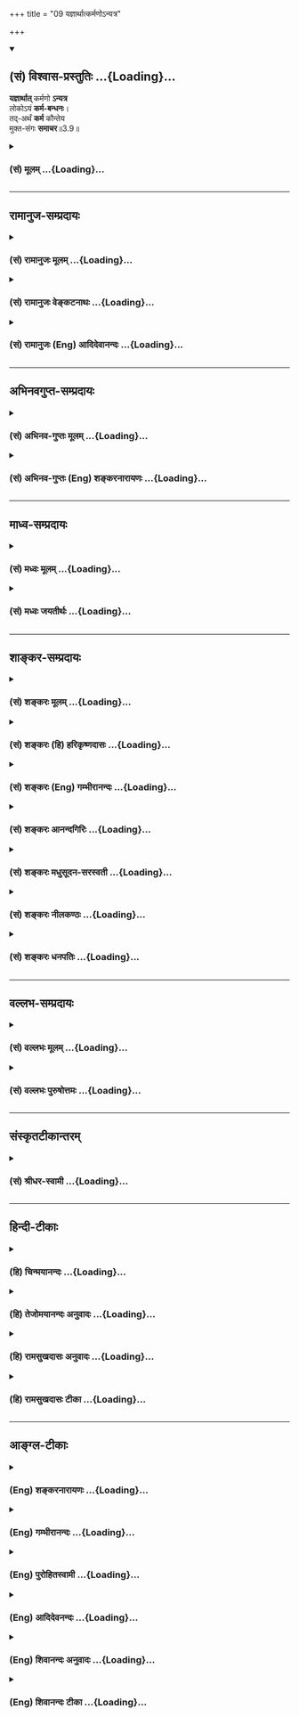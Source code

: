 +++
title = "09 यज्ञार्थात्कर्मणोऽन्यत्र"

+++
<div class="js_include" newlevelforh1="2" title="(सं) विश्वास-प्रस्तुतिः" unfilled url="/purANam_vaiShNavam/mahAbhAratam/06-bhIShma-parva/03-bhagavad-gItA-parva/saMskRtam/vishvAsa-prastutiH/03_karma-yogaH/09_yajnArthAtkarmaNo.md">
<details open><summary><h2>(सं) विश्वास-प्रस्तुतिः ...{Loading}...</h2></summary>

**यज्ञार्थात्** कर्मणो **ऽन्यत्र**  
लोकोऽयं **कर्म-बन्धनः**।  
तद्-अर्थं **कर्म** कौन्तेय  
मुक्त-संगः **समाचर**॥3.9॥
</details>
</div>
<div class="js_include collapsed" newlevelforh1="3" title="(सं) मूलम्" unfilled url="/purANam_vaiShNavam/mahAbhAratam/06-bhIShma-parva/03-bhagavad-gItA-parva/saMskRtam/mUlam/03_karma-yogaH/09_yajnArthAtkarmaNo.md">
<details><summary><h3>(सं) मूलम् ...{Loading}...</h3></summary>

यज्ञार्थात्कर्मणोऽन्यत्र लोकोऽयं कर्मबन्धनः।  
तदर्थं कर्म कौन्तेय मुक्तसंगः समाचर।।3.9।।
</details>
</div>


_________________
## रामानुज-सम्प्रदायः
<div class="js_include collapsed" newlevelforh1="3" title="(सं) रामानुजः मूलम्" unfilled url="/purANam_vaiShNavam/mahAbhAratam/06-bhIShma-parva/03-bhagavad-gItA-parva/saMskRtam/rAmAnujaH/mUlam/03_karma-yogaH/09_yajnArthAtkarmaNo.md">
<details><summary><h3>(सं) रामानुजः मूलम् ...{Loading}...</h3></summary>

।।3.9।। यज्ञादिशास्त्रीयकर्मशेषभूताद् द्रव्यार्जनादेः **कर्मणः अन्यत्र**
आत्मीयप्रयोजनशेषभूते कर्मणि क्रियमाणे **अयं लोकः कर्मबन्धनो** भवति। अतः
त्वं यज्ञाद्यर्थं द्रव्यार्जनादिकं **कर्म समाचर** तत्र
आत्मप्रयोजनसाधनतया यः सङ्गः तस्मात् सङ्गात् मुक्तः सन् समाचर। एवं
मुक्तसङ्गेन यज्ञाद्यर्थतया कर्मणि क्रियमाणे यज्ञादिभिः कर्मभिः आराधितः
परमपुरुषः अस्य अनादिकालप्रवृत्तकर्मवासनां समुच्छिद्य अव्याकुलात्मावलोकनं
ददाति इत्यर्थः। यज्ञशिष्टेन एव सर्वपुरुषार्थसाधननिष्ठानां
शरीरधारणकर्तव्यताम् अयज्ञशिष्टेन शरीरधारणं कुर्वतां दोषं च आह

</details>
</div>
<div class="js_include collapsed" newlevelforh1="3" title="(सं) रामानुजः वेङ्कटनाथः" unfilled url="/purANam_vaiShNavam/mahAbhAratam/06-bhIShma-parva/03-bhagavad-gItA-parva/saMskRtam/rAmAnujaH/venkaTanAthaH/03_karma-yogaH/09_yajnArthAtkarmaNo.md">
<details><summary><h3>(सं) रामानुजः वेङ्कटनाथः ...{Loading}...</h3></summary>

  
  
।।3.9।। यज्ञार्थात् इति श्लोकः कर्मविधिनिषेधयोर्विषयव्यवस्थापक इति
ज्ञापयितुं शङ्कते एवं तर्हीति। द्रव्यार्जनादेरित्यत्रादिशब्देन
महायज्ञादिग्रहणम्। ममकारादीत्यत्र तु
रागद्वेषाभिनिवेशवचनादानविहरणादिग्रहः।
अहङ्कारममकारादेर्मनोवृत्तिविशेषत्वादिन्द्रियव्याकुलतारूपत्वोक्तिः। अस्य
पुरुषस्येति मुमुक्षोरपीति भावः। कर्मवासनयेति
प्राचीनयाऽनुपरतयाऽद्यतनव्यापाराभ्यासोपबृंहितया चेति भावः। बन्धनं
भविष्यतीति उत्तरोत्तरशरीरबन्धादिना संसारानुवृत्तिप्रसङ्ग इत्यर्थः।
अत्रयज्ञो वै विष्णुः तै.सं.1।7।4 इति श्रुतेःयज्ञ ईश्वरः इति
परैर्व्याख्यातम् तच्चाविरुद्धमस्माकम् तथापि
समनन्तरश्लोकपठितयज्ञशब्दैकार्थ्यमुचितमित्यभिप्रायेणाह
यज्ञादिशास्त्रीयकर्मेति। यज्ञादीत्यादिशब्देन यज्ञशब्दस्योपलक्ष्यपरत्वं
ज्ञाप्यते। शास्त्रीयकर्मशब्देनोपलक्षणोपलक्ष्याणां सामान्यतः
सङ्ग्राहकाकारं तदर्थकर्मणो निर्दोषत्वहेतुं च दर्शयति। यज्ञार्थात्
यज्ञप्रयोजनात्। तदिदं दर्शितंशेषभूतादिति। कर्मैव बन्धनं कर्मणा वा बन्धनं
यस्य स कर्मबन्धनः तस्य च बन्धकत्वं स्ववासनाद्वारा न पुनः पापतया
अविहितप्रतिषिद्धविषयत्वादत्र कर्मबन्धनशब्दस्य। अस्य पुरुषस्य कर्मवासनया
बन्धनं भविष्यति इति शङ्काग्रन्थेनायमर्थो दर्शितः। लोकोऽत्र
संसारिचेतनवर्गः। अत इति। यज्ञार्थस्य कर्मणो बन्धहेतुत्वभावादित्यर्थः।
द्रव्यादिलाभहेतुभूतयुद्धप्रोत्साहनव्यक्त्यर्थंद्रव्यार्जनादिकमित्युक्तम्।
तादर्थ्यं सङ्गत्यागश्चेत्युभयमपि विधेयमिति ज्ञापनाय
पृथग्वाक्यकरणम्। कर्तृत्वफलत्यागयोर्विलक्षणं सङ्गत्यागस्य स्वरूपं दर्शयति
तत्रेति। यत्किञ्चित्प्रयोजनमनुद्दिश्य न मन्दोऽपि प्रवर्तते इति चेत्
सत्यं प्रयोजनसाधनत्वबुद्ध्यभावेऽपि सुहृदुपचारवद्भगवत्समाराधनरूपतया
स्वरूपेण प्रयोजनत्वबुद्ध्या प्रवृत्त्युपपत्तिः। मुक्तसङ्गं इत्यत्र
सङ्गस्य बन्धकत्वविवक्षयासङ्गान्मुक्त इत्युक्तम्।
प्रकृतचोद्यस्यादृष्टद्वारा फलप्रदत्वेन परिहारं वदन्नतदर्थस्य
बन्धहेतुत्वोक्त्या फलितं तदर्थस्य मोक्षहेतुत्वप्रकारं दर्शयति एवमिति।
एतेन कर्मणामप्रामाणिकापूर्वद्वारा फलप्रदत्वमिति कुदृष्टिमतं निरस्तम्
आर्थवादिकापेक्षितदेवताप्रीतिद्वारैव फलप्रदत्वोपपत्तौ स एनं प्रीतः
प्रीणाति यजुः5।5।10।48
इत्यादिश्रुतहानाश्रुतकल्पनाद्यनुपपत्तेः। कर्मभिराराधित इत्यनेन
हविर्ग्रहणं प्रीतिश्चाभिप्रेतेपरमपुरुष इति
तदविनाभूतादित्यवर्णादिश्रुतिसिद्धविग्रहविशेषवत्त्वं
सर्वब्रह्माण्डयुगपत्कर्मसन्निधिशक्तिश्चददातीति वरप्रदत्वमिति
विग्रहादिपञ्चकप्रदर्शनम्। कर्मवासनां समुच्छिद्येति विपरीतवास नाचोद्यं
परिहृतम्।  
  

</details>
</div>
<div class="js_include collapsed" newlevelforh1="3" title="(सं) रामानुजः (Eng) आदिदेवानन्दः" unfilled url="/purANam_vaiShNavam/mahAbhAratam/06-bhIShma-parva/03-bhagavad-gItA-parva/saMskRtam/rAmAnujaH/english/AdidevAnandaH/03_karma-yogaH/09_yajnArthAtkarmaNo.md">
<details><summary><h3>(सं) रामानुजः (Eng) आदिदेवानन्दः ...{Loading}...</h3></summary>

3.9 The world is imprisoned by the bond of work only when work is done for personal ends, but not when work is performed or money acired for the purpose of sacrifice etc. prescribed in the scriptures. So, for the purpose of sacrifice, you must perform acts like the acisition of money.
In doing so, overcome attachments generated by the pursuit of personal ambitions, and then do your work in the spirit of Yajna. When a person free from attachment does the work for the sake of sacrifices etc., the Supreme Person, propitiated by sacrifices etc., grants him the calm vision of the self after destroying the subtle impressions of his Karmas, which have continued from time without beginning. Sri Krsna stresses the need for sustenance of the body solely by the remnants of sacrifices in respect of those who are devoted to all ends of human life. He decries the sin of those who nourish the body by things other than the remnants of sacrifices:

</details>
</div>


_________________
## अभिनवगुप्त-सम्प्रदायः
<div class="js_include collapsed" newlevelforh1="3" title="(सं) अभिनव-गुप्तः मूलम्" unfilled url="/purANam_vaiShNavam/mahAbhAratam/06-bhIShma-parva/03-bhagavad-gItA-parva/saMskRtam/abhinava-guptaH/mUlam/03_karma-yogaH/09_yajnArthAtkarmaNo.md">
<details><summary><h3>(सं) अभिनव-गुप्तः मूलम् ...{Loading}...</h3></summary>

।।3.9।। यतः यज्ञार्थात् इति। यज्ञार्थात् अवश्यकरणीयात् अन्यानि कर्माणि
बन्धकानि। अवश्यकर्तव्यं +++(omits अवश्यकर्तव्यम्)+++ मुक्तफलसंगतया क्रियमाणं
न फलदम्।

</details>
</div>
<div class="js_include collapsed" newlevelforh1="3" title="(सं) अभिनव-गुप्तः (Eng) शङ्करनारायणः" unfilled url="/purANam_vaiShNavam/mahAbhAratam/06-bhIShma-parva/03-bhagavad-gItA-parva/saMskRtam/abhinava-guptaH/english/shankaranArAyaNaH/03_karma-yogaH/09_yajnArthAtkarmaNo.md">
<details><summary><h3>(सं) अभिनव-गुप्तः (Eng) शङ्करनारायणः ...{Loading}...</h3></summary>

3.9 Yajnarthat etc. Binding are the actions which are different from the
one that is Yajnartha, i.e., the one that is to be performed
necessarily. The action, that is to be performed necessarily, does not
yield any fruit, if it is performed with no attachment for the fruit.

</details>
</div>


_________________
## माध्व-सम्प्रदायः
<div class="js_include collapsed" newlevelforh1="3" title="(सं) मध्वः मूलम्" unfilled url="/purANam_vaiShNavam/mahAbhAratam/06-bhIShma-parva/03-bhagavad-gItA-parva/saMskRtam/madhvaH/mUlam/03_karma-yogaH/09_yajnArthAtkarmaNo.md">
<details><summary><h3>(सं) मध्वः मूलम् ...{Loading}...</h3></summary>

।।3.9।। कर्मणा बध्यते जन्तुः म.भा.12।241।7 इति कर्म बन्धकं स्मृतमित्यत आह
यज्ञार्थादिति। कर्म बन्धनं यस्य लोकस्य स कर्मबन्धनः। यज्ञो विष्णुः
यज्ञार्थं सङ्गरहितं कर्म न बन्धकमित्यर्थः। मुक्तसङ्ग इति सङ्ग विशेषणात्
कामान्यः कामयते मुं.उ.3।2।2 इति श्रुतेश्चअनिष्टमिष्टं 18।12 इति
वक्ष्यमाणत्वाच्चएतान्यपि तु कर्माणि 18।6 इति च तस्मान्नेष्टियाजुकः
स्यात् बृ.उ.1।5।2 इति च विशेषवचनत्वे समेऽपि विशेषणं परिशिष्यते।

</details>
</div>
<div class="js_include collapsed" newlevelforh1="3" title="(सं) मध्वः जयतीर्थः" unfilled url="/purANam_vaiShNavam/mahAbhAratam/06-bhIShma-parva/03-bhagavad-gItA-parva/saMskRtam/madhvaH/jayatIrthaH/03_karma-yogaH/09_yajnArthAtkarmaNo.md">
<details><summary><h3>(सं) मध्वः जयतीर्थः ...{Loading}...</h3></summary>

।।3.9।। इदानीं तृतीयं पक्षमाशङ्क्य तत्परिहाराय श्लोकमवतारयति
**कर्मणे**ति। बन्धकं मोक्षस्य प्रतिबन्धकं अतो न करोमीति शेषः।
तत्पुरुषत्वभ्रान्तिनिरासायाह **कर्मे**ति। तत्पुरुषत्वेऽसङ्गतिः स्यादिति
भावः। यज्ञशब्दस्य यागार्थत्वप्रतीतिमपाकर्तुमाह **यज्ञ** इति।
अवैष्णवयागस्यापि बन्धकत्वादिति भावः।
तदर्थमित्युत्तरवाक्यस्यासङ्गतिपरिहारायार्थात्सिद्धं पूर्ववाक्यार्थमाह
**यज्ञार्थ**मिति। सङ्गरहितमित्यनुक्तं कस्मादुक्तं इत्यत आह **मुक्ते**ति।
इष्टियाजुकः फलेच्छया यष्टा। ननुकर्मणा बध्यते जन्तुः इत्यपि विशेषवचनम्
अविद्यादीनामनेकेषां बन्धकत्वेनाविद्यादिभिरिति सामान्यस्यानुपात्तत्वात्
गीतावाक्यं कर्म न बन्धकमितीदमपि विशेषवचनं तत्कथं तत्परिहारायावतार्यं
व्याख्यातं इत्यत आह **विशेषे**ति। यद्युक्तविधया द्वयोर्विशेषवचनत्वं समं
तथापि गीतावाक्येयज्ञार्थात् इत्यादिविशेषणमुच्यतेऽतस्तदपेक्षया
तत्सामान्यवचनमेव अतो युक्तमेतद्व्याख्यानमिति भावः। अयमत्र
प्रत्युत्तरक्रमःकर्मणा बध्यते इति वाक्यमाश्रित्य न युद्धादिकर्मत्यागः
कार्यः तस्यावैष्णवकाम्यकर्मविषयत्वात्। कुतः सङ्कोचः इति चेत् परेणापि
परिस्पन्दमात्रस्य त्यक्तुमशक्यत्वेनासङ्कुचितार्थतायाः
स्वीकर्तुमशक्यत्वात्। तर्ह्यत एव
बाधकाच्छरीरयात्रार्थकर्मव्यतिरिक्तविषयत्वं कल्प्यत इति चेत् न
वैय्यर्थ्यात्। एवमपि मनोव्यापारस्याल्पकत्वेन प्रतिबन्धकाभावो न सिध्यति।
तस्यैवान्वयव्यतिरेकाभ्यां प्रयोजकत्वावधारणात् बाधकात्सङ्कोचमङ्गीकुर्वतां
चायमपि सङ्कोचोऽङ्गीकार्यः विधानसामर्थ्यात् युद्धादीनामपि
तत्तद्वर्णाश्रमोचितत्वात्। न च विधानस्यामुमुक्षुविषयत्वम् कल्पकाभावात्।
न चेदमेव वाक्यं कल्पकम् तस्यावैष्णवादिकर्मत्यागेन चरितार्थत्वात्
धर्मिपरित्यागाद्धर्ममात्रपरित्यागस्य ज्यायस्त्वात्। अतो न कर्मस्वरूपं
त्याज्यमिति।

</details>
</div>


_________________
## शाङ्कर-सम्प्रदायः
<div class="js_include collapsed" newlevelforh1="3" title="(सं) शङ्करः मूलम्" unfilled url="/purANam_vaiShNavam/mahAbhAratam/06-bhIShma-parva/03-bhagavad-gItA-parva/saMskRtam/shankaraH/mUlam/03_karma-yogaH/09_yajnArthAtkarmaNo.md">
<details><summary><h3>(सं) शङ्करः मूलम् ...{Loading}...</h3></summary>

।।3.9।। यज्ञो वै विष्णुः (तै0 सं0 1.7.4) इति श्रुतेः यज्ञः ईश्वरः तदर्थं
यत् क्रियते तत् यज्ञार्थं कर्म। तस्मात् **कर्मणः अन्यत्र** अन्येन कर्मणा
**लोकः अयम्** अधिकृतः कर्मकृत् **कर्मबन्धनः** कर्म बन्धनं यस्य सोऽयं
कर्मबन्धनः लोकः न तु **यज्ञार्थात्**। अतः **तदर्थं** यज्ञार्थं **कर्म
कौन्तेय मुक्तसङ्गः** कर्मफलसङ्गवर्जितः सन् **समाचर** निर्वर्तय।। इतश्च
अधिकृतेन कर्म कर्तव्यम्

</details>
</div>
<div class="js_include collapsed" newlevelforh1="3" title="(सं) शङ्करः (हि) हरिकृष्णदासः" unfilled url="/purANam_vaiShNavam/mahAbhAratam/06-bhIShma-parva/03-bhagavad-gItA-parva/saMskRtam/shankaraH/hindI/harikRShNadAsaH/03_karma-yogaH/09_yajnArthAtkarmaNo.md">
<details><summary><h3>(सं) शङ्करः (हि) हरिकृष्णदासः ...{Loading}...</h3></summary>

।।3.9।। जो तू ऐसा समझता है कि बन्धनकारक होनेसे कर्म नहीं करना चाहिये तो
यह समझना भी भूल है। कैसे  
  
यज्ञ ही विष्णु है इस श्रुतिप्रमाणसे यज्ञ ईश्वर है और उसके लिये जो कर्म
किया जाय वह यज्ञार्थ कर्म है उस ( ईश्वरार्थ ) कर्मको छोड़कर दूसरे
कर्मोंसे कर्म करनेवाला अधिकारी मनुष्यसमुदाय कर्मबन्धनयुक्त हो जाता है पर
ईश्वरार्थ किये जानेवाले कर्मसे नहीं। इसलिये हे कौन्तेय तू कर्मफल और
आसक्तिसे रहित होकर ईश्वरार्थ कर्मोंका भली प्रकार आचरण कर।

</details>
</div>
<div class="js_include collapsed" newlevelforh1="3" title="(सं) शङ्करः (Eng) गम्भीरानन्दः" unfilled url="/purANam_vaiShNavam/mahAbhAratam/06-bhIShma-parva/03-bhagavad-gItA-parva/saMskRtam/shankaraH/english/gambhIrAnandaH/03_karma-yogaH/09_yajnArthAtkarmaNo.md">
<details><summary><h3>(सं) शङ्करः (Eng) गम्भीरानन्दः ...{Loading}...</h3></summary>

3.9 Ayam, this; lokah, man, the one who is eligible for action;
karma-bandhanah, becomes bound by actions- the person who has karma as
his bondage (bandhana) is karma-bandhanah-; anyatra, other than; that
karmanah, action; yajnarthat, meant for Got not by that meant for God.
According to the Vedic text, 'Sacrifice is verily Visnu' (Tai. Sam.
1.7.4), yajnah means God; whatever is done for Him is yajnartham.
Therefore, mukta-sangah, without being attached, being free from
attachment to the results of actions; O son of Kunti, samacara, you
perform; karma, actions; tadartham, for Him, for God. An eligible person
should engage in work for the following reason also:

</details>
</div>
<div class="js_include collapsed" newlevelforh1="3" title="(सं) शङ्करः आनन्दगिरिः" unfilled url="/purANam_vaiShNavam/mahAbhAratam/06-bhIShma-parva/03-bhagavad-gItA-parva/saMskRtam/shankaraH/AnandagiriH/03_karma-yogaH/09_yajnArthAtkarmaNo.md">
<details><summary><h3>(सं) शङ्करः आनन्दगिरिः ...{Loading}...</h3></summary>

।।3.9।। कर्मणा बध्यते जन्तुः इति स्मृतेर्बन्धार्थं कर्म तन्न
श्रेयोऽर्थिना कर्तव्यमित्याशङ्कामनमूद्य दूषयति **यच्चेत्यादिना।**
कर्माधिकृतस्य तदकरणमयुक्तमिति प्रतिज्ञातं प्रश्नपूर्वकं विवृणोति
**कथमित्यादिना।** फलाभिसन्धिमन्तरेण यज्ञार्थं कर्म कुर्वाणस्य
बन्धाभावात्तादर्थ्येन कर्म कर्तव्यमित्याह **तदर्थमिति।** यज्ञार्थं
कर्मेत्ययुक्तं नहि कर्मार्थमेव कर्मेत्याशङ्क्य व्याचष्टे **यज्ञो वै
विष्णुरिति।** कथं तर्हि कर्मणा बध्यते जन्तुरिति स्मृतिस्तत्राह
**तस्मादिति।** ईश्वरार्पणबुद्ध्या कृतस्य कर्मणो बन्धार्थत्वाभावे फलितमाह
**अत इति।**

</details>
</div>
<div class="js_include collapsed" newlevelforh1="3" title="(सं) शङ्करः मधुसूदन-सरस्वती" unfilled url="/purANam_vaiShNavam/mahAbhAratam/06-bhIShma-parva/03-bhagavad-gItA-parva/saMskRtam/shankaraH/madhusUdana-sarasvatI/03_karma-yogaH/09_yajnArthAtkarmaNo.md">
<details><summary><h3>(सं) शङ्करः मधुसूदन-सरस्वती ...{Loading}...</h3></summary>

।।3.9।। कर्मणा बध्यते जन्तुः इति स्मृतेः सर्वं कर्म
बन्धात्मकत्वान्मुमुक्षुणा न कर्तव्यमिति मत्वा तस्योत्तरमाह यज्ञः
परमेश्वरःयज्ञो वै विष्णुः इति श्रुतेः तदाराधनार्थं यत्कर्म क्रियते
तद्यज्ञार्थं तस्मात्मर्कणोऽन्यत्र कर्मणि प्रवृत्तोऽयं लोकः कर्माधिकारी
कर्मबन्धनः कर्मणा बध्यते नत्वीश्वराराधनार्थेन। अतस्तदर्थं यज्ञार्थं कर्म
हे कौन्तेय त्वं कर्मण्यधिकृतो मुक्तसङ्गः सन्समाचर सम्यक्
श्रद्धादिपुरःसरमाचर।

</details>
</div>
<div class="js_include collapsed" newlevelforh1="3" title="(सं) शङ्करः नीलकण्ठः" unfilled url="/purANam_vaiShNavam/mahAbhAratam/06-bhIShma-parva/03-bhagavad-gItA-parva/saMskRtam/shankaraH/nIlakaNThaH/03_karma-yogaH/09_yajnArthAtkarmaNo.md">
<details><summary><h3>(सं) शङ्करः नीलकण्ठः ...{Loading}...</h3></summary>

।।3.9।। ननुकर्मणा बध्यते जन्तुः इति कर्मणां बन्धकत्वस्मृतेः कथं मुमुक्षुं
मां तत्र नियोजयसीत्याशङ्क्याह **यज्ञार्थादिति।** यज्ञः
परमेश्वराराधनंयज्ञ देवपूजायाम् इति धात्वर्थानुगमात्। तदर्थंयज्ञो वै
विष्णुः इति श्रुतेर्विष्णुर्वा तदाराधनार्थं यत्कर्म ततोऽन्यत्र कर्मणि
स्वर्गाद्यर्थे प्रवृत्तोऽयं लोकः कर्मबन्धनः कर्मणा बध्यते
नत्वीश्वराराधनार्थेन। अतस्तदर्थं ईश्वराराधनार्थं कर्म वर्णाश्रमोचितं हे
कौन्तेय मुक्तसङ्गः फलाभिलाषशून्यः सन् समाचर सम्यक्कुरु।

</details>
</div>
<div class="js_include collapsed" newlevelforh1="3" title="(सं) शङ्करः धनपतिः" unfilled url="/purANam_vaiShNavam/mahAbhAratam/06-bhIShma-parva/03-bhagavad-gItA-parva/saMskRtam/shankaraH/dhanapatiH/03_karma-yogaH/09_yajnArthAtkarmaNo.md">
<details><summary><h3>(सं) शङ्करः धनपतिः ...{Loading}...</h3></summary>

।।3.9।। ननुकर्मणा बध्यते जन्तुर्विद्यया च विमुच्यते इति स्मृत्या यच्च
मन्यसे बन्धार्थत्वात्कर्म न कर्तव्यमिति तदप्यसदित्याह **यज्ञेति।**
यज्ञार्थादीश्वरार्थात्। यज्ञो वै विष्णुः इति श्रुतेः कर्मणोऽन्यत्रान्येन
कर्मणाऽयं लोकः कर्म बन्धनं यस्य सः। ये त्वन्यत्र कर्मणि प्रवृत्तोऽयं
लोकः कर्मणा बध्यत इति भाष्यविरुद्धं वर्णयन्ति तैः प्रवृत्तपदाध्याहारदोषः
कर्मण्यनुशासनाभावाद्बहुलग्रहणस्यागतिकगतित्वात् ल्युडनुपपत्तिदोषो
बहुव्रीह्यभावेन पुंलिङ्गानुपपत्तिदोषश्च परिहरणीयः।
तस्मात्कर्मफलासंगवर्जितःसन् कर्म समाचर। कौन्तेयेति संबोधयन् स्वपक्षग्रहण
उत्साहयति।

</details>
</div>


_________________
## वल्लभ-सम्प्रदायः
<div class="js_include collapsed" newlevelforh1="3" title="(सं) वल्लभः मूलम्" unfilled url="/purANam_vaiShNavam/mahAbhAratam/06-bhIShma-parva/03-bhagavad-gItA-parva/saMskRtam/vallabhaH/mUlam/03_karma-yogaH/09_yajnArthAtkarmaNo.md">
<details><summary><h3>(सं) वल्लभः मूलम् ...{Loading}...</h3></summary>

।।3.9।। साङ्ख्यास्त्वात्मातिरिक्तस्य बन्धकत्वमालोच्य कर्म न कार्यमिति
वदन्ति तत्तदधिकृतविषयमपि न श्रौतमिति निर्णयमाह यज्ञार्थादिति। इज्यतेऽनेन
सावयवो भगवानिति यज्ञस्तदर्थात्। वेदे हि मुख्यः कर्मयज्ञ एव
भगवद्रूपत्वात्। ततोऽन्यत्र काम्ये परधर्मे वा बन्धनम्। यज्ञरूपो हरिः
कर्मोपास्तिकाण्डे परे बृहत्। प्रेमभक्तौ तु स्वयं हीत्यानर्थक्यं न
युज्यते। बुद्ध्वा चेत्कुरुते कर्म ततस्तद्बन्धकं न हि। अन्यथा करणे तस्य
सर्वथाबन्धसम्भवः इत्यर्थो दर्शितः।

</details>
</div>
<div class="js_include collapsed" newlevelforh1="3" title="(सं) वल्लभः पुरुषोत्तमः" unfilled url="/purANam_vaiShNavam/mahAbhAratam/06-bhIShma-parva/03-bhagavad-gItA-parva/saMskRtam/vallabhaH/puruShottamaH/03_karma-yogaH/09_yajnArthAtkarmaNo.md">
<details><summary><h3>(सं) वल्लभः पुरुषोत्तमः ...{Loading}...</h3></summary>

  
  
।।3.9।। नन्वेवं चेत्तदा कर्माकरणं पूर्वं कथ मुक्तं इत्याशङ्क्याह
यज्ञार्थादिति। अन्यत्र मत्सेवातोऽन्यत्र कर्ममार्गे कर्मबन्धनः
कर्मनिबन्धनोऽयं लोकः। कर्मणो यज्ञार्थात् इत्युक्त्वा कर्म
कार्यमित्याहुस्ततस्तत्कर्म न मत्फलकमिति मया बन्धकत्वात्तत्त्याग उक्तः
यतस्तत्कर्म बन्धकमतस्तत्त्यक्त्वा कर्म कुर्वित्याह तदर्थमिति। तदर्थं
यज्ञार्थं मुक्तसङ्गः सन् कर्म मत्सेवारूपं समाचर सम्यक्प्रकारेण कुरु।  
  

</details>
</div>


_________________
## संस्कृतटीकान्तरम्
<div class="js_include collapsed" newlevelforh1="3" title="(सं) श्रीधर-स्वामी" unfilled url="/purANam_vaiShNavam/mahAbhAratam/06-bhIShma-parva/03-bhagavad-gItA-parva/saMskRtam/shrIdhara-svAmI/03_karma-yogaH/09_yajnArthAtkarmaNo.md">
<details><summary><h3>(सं) श्रीधर-स्वामी ...{Loading}...</h3></summary>

।।3.9।। साङ्ख्यास्तु सर्वमपि कर्म बन्धकत्वान्न
कार्यमित्याहुस्तन्निराकुर्वन्नाह **यज्ञार्थादिति।** यज्ञोऽत्र
विष्णुः। यज्ञो वै विष्णुःइति श्रुतेः। तदाराधनार्थात्कर्मणोऽन्यत्र तदेकं
विनाऽयं लोकः कर्मबन्धनः कर्मभिर्बध्यते न त्वीश्वराराधनार्थेन कर्मणा।
अतस्तदर्थ विष्णुप्रीत्यर्थं मुक्तसङ्गो निष्कामः सन्कर्म सम्यगाचर।

</details>
</div>


_________________
## हिन्दी-टीकाः
<div class="js_include collapsed" newlevelforh1="3" title="(हि) चिन्मयानन्दः" unfilled url="/purANam_vaiShNavam/mahAbhAratam/06-bhIShma-parva/03-bhagavad-gItA-parva/hindI/chinmayAnandaH/03_karma-yogaH/09_yajnArthAtkarmaNo.md">
<details><summary><h3>(हि) चिन्मयानन्दः ...{Loading}...</h3></summary>

।।3.9।। प्रत्येक कर्म कर्त्ता के लिये बन्धन उत्पन्न नहीं करता। केवल
अविवेकपूर्वक किये हुये कर्म ही मन में वासनाओं की वृद्धि करके परिच्छिन्न
अहंकार और अपरिच्छिन्न आत्मस्वरूप के मध्य एक अभेद्य दीवार खड़ी कर देते
हैं। वासनाओं से पूर्ण अन्तकरण वाले व्यक्ति में दिव्यत्व का कोई प्रकाश
नहीं दिखाई देता। पारम्परिक अर्थानुसार यज्ञ के अतिरिक्त जो अन्य कर्म हैं
वे वासनाओं को उत्पन्न कर व्यक्ति के विकास में अवरोधक बन जाते हैं। यहां
यज्ञ शब्द का अर्थ है वे सब कर्म जिन्हें मनुष्य निस्वार्थ भाव एवं समर्पण
की भावना से विश्व के कल्याण के लिये करता है। ऐसे कर्म व्यक्ति के पतन में
नहीं वरन् उत्थान में ही सहायक होते हैं। यज्ञ शब्द का उपर्युक्त अर्थ समझ
लेने पर आगे के श्लोक और अधिक स्पष्ट होंगे और उनमें उपदिष्ट ज्ञान
सम्पूर्ण विश्व के उपयुक्त होगा। जब समाज के लोग आगे आकर परस्पर सहयोग एवं
समर्पण की भावना से कर्म करेंगे केवल तभी वह समाज दारिद्रय और दुखों के
बन्धनों से मुक्त हो सकता है यह एक ऐतिहासिक सत्य है। ऐसे कर्मों का
सम्पादन अनासक्ति के होने से ही संभव होगा। अर्जुन में यह दोष आ गया था कि
वह विरुद्ध पक्ष के व्यक्तियों के साथ अत्यन्त आसक्त हो गया और
परिणामस्वरूप परिस्थिति को ठीक समझ नहीं पाया इसलिये समसामयिक कर्तव्य का
त्याग कर कर्मक्षेत्र से पलायन करने की उसकी प्रवृत्ति हो गयी।  
  
कर्ममार्ग के अधिकारी व्यक्ति को निम्नलिखित कारणों से भी कर्म करना चाहिये

</details>
</div>
<div class="js_include collapsed" newlevelforh1="3" title="(हि) तेजोमयानन्दः अनुवादः" unfilled url="/purANam_vaiShNavam/mahAbhAratam/06-bhIShma-parva/03-bhagavad-gItA-parva/hindI/tejomayAnandaH/anuvAdaH/03_karma-yogaH/09_yajnArthAtkarmaNo.md">
<details><summary><h3>(हि) तेजोमयानन्दः अनुवादः ...{Loading}...</h3></summary>

।।3.9।। यज्ञ के लिये किये हुए कर्म के अतिरिक्त अन्य कर्म में प्रवृत्त
हुआ यह पुरुष कर्मों द्वारा बंधता है इसलिए हे कौन्तेय आसक्ति को त्यागकर
यज्ञ के निमित्त ही कर्म का सम्यक् आचरण करो।।  
  

</details>
</div>
<div class="js_include collapsed" newlevelforh1="3" title="(हि) रामसुखदासः अनुवादः" unfilled url="/purANam_vaiShNavam/mahAbhAratam/06-bhIShma-parva/03-bhagavad-gItA-parva/hindI/rAmasukhadAsaH/anuvAdaH/03_karma-yogaH/09_yajnArthAtkarmaNo.md">
<details><summary><h3>(हि) रामसुखदासः अनुवादः ...{Loading}...</h3></summary>

।।3.9।। यज्ञ (कर्तव्यपालन) के लिये किये जानेवाले कर्मोंसे अन्यत्र (अपने
लिये किये जानेवाले) कर्मोंमें लगा हुआ यह मनुष्य-समुदाय कर्मोंसे बँधता
है, इसलिये हे कुन्तीनन्दन ! तू आसक्ति-रहित होकर उस यज्ञके लिये ही
कर्तव्य-कर्म कर।

</details>
</div>
<div class="js_include collapsed" newlevelforh1="3" title="(हि) रामसुखदासः टीका" unfilled url="/purANam_vaiShNavam/mahAbhAratam/06-bhIShma-parva/03-bhagavad-gItA-parva/hindI/rAmasukhadAsaH/TIkA/03_karma-yogaH/09_yajnArthAtkarmaNo.md">
<details><summary><h3>(हि) रामसुखदासः टीका ...{Loading}...</h3></summary>

3.9।।***व्याख्या--*'यज्ञार्थात् कर्मणोऽन्यत्र'** गीताके अनुसार
कर्तव्यमात्रका नाम 'यज्ञ' है। 'यज्ञ' शब्दके अन्तर्गत यज्ञ, दान, तप, होम,
तीर्थ-सेवन, व्रत, वेदाध्ययन आदि समस्त शारीरिक, व्यावहारिक और पारमार्थिक
क्रियाएँ आ जाती हैं। कर्तव्य मानकर किये जानेवाले व्यापार, नौकरी, अध्ययन,
अध्यापन आदि सब शास्त्रविहित कर्मोंका नाम भी यज्ञ है। दूसरोंको सुख
पहुँचाने तथा उनका हित करनेके लिये जो भी कर्म किये जाते हैं वे सभी
यज्ञार्थ कर्म हैं। यज्ञार्थ कर्म करनेसे आसक्ति बहुत जल्दी मिट जाती है
तथा कर्मयोगीके सम्पूर्ण कर्म नष्ट हो जाते हैं (गीता 4। 23) अर्थात् वे
कर्म स्वयं तो बन्धनकारक होते नहीं, प्रत्युत पूर्वसंचित कर्मसमूहको भी
समाप्त कर देते हैं। वास्तवमें मनुष्यकी स्थिति उसके उद्दश्यके अनुसार होती
है, क्रियाके अनुसार नहीं। जैसे व्यापारीका प्रधान उद्देश्य धन कमाना रहता
है; अतः वास्तवमें उसकी स्थिति धनमें ही रहती है और दुकान बंद करते ही उसकी
वृत्ति धनकी तरफ चली जाती है। ऐसे ही यज्ञार्थ कर्म करते समय कर्मयोगीकी
स्थिति अपने उद्देश्य--परमात्मामें ही रहती है और कर्म समाप्त करते ही उसकी
वृत्ति परमात्माकी तरफ चली जाती है।  
  
सभी वर्णोंके लिये अलग-अलग कर्म हैं। एक वर्णके लिये कोई कर्म स्वधर्म है
तो वही दूसरे वर्णोंके लिये (विहित न होनेसे) परधर्म अर्थात् अन्यत्र कर्म
हो जाता है; जैसे --भिक्षासे जीवन-निर्वाह करना ब्राह्मणके लिये तो स्वधर्म
है, पर क्षत्रियके लिये परधर्म है। इसी प्रकार निष्कामभावसे कर्तव्यकर्म
करना मनुष्यका स्वधर्म है और सकामभावसे कर्म करना परधर्म है। जितने भी सकाम
और निषिद्ध कर्म हैं वे सब-के-सब 'अन्यत्र-कर्म' की श्रेणीमें ही हैं। अपने
सुख मान बड़ाई आराम आदिके लिये जितने कर्म किये जायँ वे सबकेसब भी
अन्यत्रकर्म हैं **(टिप्पणी प₀ 126)**। अतः छोटा-से-छोटा तथा बड़ा-से़-बड़ा
जो भी कर्म किया जाय, उसमें साधकको सावधान रहना चाहिये कि कहीं किसी
स्वार्थकी भावनासे तो कर्म नहीं हो रहा है ! साधक उसीको कहते हैं, जो
निरन्तर सावधान रहता है। इसलिये साधकको अपनी साधनाके प्रति सतर्क, जागरूक
रहना ही चाहिये।  
  
'अन्यत्र-कर्म' के विषयमें दो गुप्त भाव--(1) किसीके आनेपर यदि कोई मनुष्य
उसके प्रति 'आइये ! बैठिये ! 'आदि आदरसूचक शब्दोंका प्रयोग करता है, पर
भीतरसे अपनेमें सज्जनताका आरोप करता है अथवा 'ऐसा कहनेसे आनेवाले व्यक्तिपर
मेरा अच्छा असर पड़ेगा'--इस भावसे कहता है तो इसमें स्वार्थकी भावना छिपी
रहनेसे यह 'अन्यत्र-कर्म' ही है, यज्ञार्थ कर्म नहीं।  
  
(2) सत्सङ्ग, सभा आदिमें कोई व्यक्ति मनमें इस भावको रखते हुए प्रश्न करता
है कि वक्ता और श्रोतागण मुझे अच्छा जानकार समझेंगे तथा उनपर मेरा अच्छा
असर पड़ेगा तो यह 'अन्यत्र-कर्म' ही है, यज्ञार्थ कर्म नहीं। तात्पर्य यह है
कि साधक कर्म तो करे, पर उसमें स्वार्थ, कामना आदिका भाव नहीं रहना चाहिये।
कर्मका निषेध नहीं है, प्रत्युत सकामभावका निषेध है। साधकको भोग और
ऐश्वर्य-बुद्धिसे कोई भी कर्म नहीं करना चाहिये; क्योंकि ऐसी बुद्धिमें
भोगसक्ति और कामना रहती है, जिससे कर्मयोगका आचरण नहीं हो पाता।
निर्वाह-बुद्धिसे कर्म करनेपर भी जीनेकी कामना बनी रहती है। अतः
निर्वाह-बुद्धि भी त्याज्य है। साधकको केवल साधनबुद्धिसे ही प्रत्येक कर्म
करना चाहिये। सबसे उत्तम साधक तो वह है, जो अपनी मुक्तिके लिये भी कोई कर्म
न करके केवल दूसरोंके हितके लिये कर्म करता है। कारण कि अपना हित दूसरोंके
लिये कर्म करनेसे होता है, अपने लिये कर्म करनेसे नहीं। दूसरोंके हितमें ही
अपना हित है। दूसरोंके हितसे अपना हित अलग अलग मानना ही गलती है। इसलिये
लौकिक तथा शास्त्रीय जो कर्म किये जायँ, वे सब-के-सब केवल लोक-हितार्थ होने
चाहिये। अपने सुखके लिये किया गया कर्म तो बन्धनकारक है ही, अपने व्यक्तिगत
हितके लिये किया गया कर्म भी बन्धनकारक है। केवल अपने हितकी तरफ दृष्टि
रखनेसे व्यक्तित्व बना रहता है। इसलिये और तो क्या, जप, चिन्तन, ध्यान,
समाधि भी केवल लोकहितके लिये ही करे। तात्पर्य यह कि स्थूल, सूक्ष्म और
कारण--तीनों शरीरोंसे होनेवाली मात्र क्रिया संसारके लिये ही हो, अपने लिये
नहीं। 'कर्म' संसारके लिय है और संसारसे सम्बन्ध-विच्छेद होनेपर परमात्माके
साथ 'योग' अपने लिये है। इसीका नाम है--कर्मयोग।  
  
**'लोकोऽयं कर्मबन्धनः'--** कर्तव्य-कर्म (यज्ञ) करनेका अधिकार मुख्यरूपसे
मनुष्यको ही है। इसका वर्णन भगवान्ने आगे सृष्टिचक्रके प्रसङ्ग (3। 14 16)
में भी किया है। जिसका उद्देश्य प्राणिमात्रका हित करना, उनको सुख पहुँचाना
होता है, उसीके द्वारा कर्तव्य-कर्म हुआ करते हैं। जब मनुष्य दूसरोंके
हितके लिये कर्म न करके केवल अपने सुखके लिये कर्म करता है, तब वह बँध जाता
है। आसक्ति और स्वार्थभावसे कर्म करना ही बन्धनका कारण है। आसक्ति और
स्वार्थके न रहनेपर स्वतः सबके हितके लिये कर्म होते हैं। बन्धन भावसे होता
है क्रियासे नहीं। मनुष्य कर्मोंसे नहीं बँधता, प्रत्युत कर्मोंमें वह जो
आसक्ति और स्वार्थभाव रखता है, उनसे ही वह बँधता है।**'तदर्थं कर्म कौन्तेय
मुक्तसङ्गः समाचर'--** यहाँ **'मुक्तसङ्गः'**पदसे भगवान्का यह तात्पर्य है
कि कर्मोंमें, पदार्थोंमें तथा जिनसे कर्म किये जाते हैं, उन शरीर, मन,
बुद्धि आदि सामग्रीमें ममता-आसक्ति होनेसे ही बन्धन होता है। ममता, आसक्ति
रहनेसे कर्तव्य-कर्म भी स्वाभाविक एवं भलीभाँति नहीं होते। ममता-आसक्ति न
रहनेसे परहितके लिये कर्तव्य-कर्मका स्वतः आचरण होता है और यदि
कर्तव्य-कर्म प्राप्त न हो तो स्वतः निर्विकल्पतामें, स्वरूपमें स्थिति
होती है। परिणामस्वरूप साधन निरन्तर होता है ओर असाधन कभी होता ही नहीं।  
  
आलस्य और प्रमादके कारण नियत कर्मका त्याग करना 'तामस त्याग' कहलाता है
(गीता 18। 7), जिसका फल मूढ़ता अर्थात् मूढ़योनियोंकी प्राप्ति
है--**'अज्ञानं तमसः फलम्'**(गीता 14। 16)। कर्मोंको दुःखरूप समझकर उनका
त्याग करना'\[राजस त्याग' कहलाता है (गीता 18। 8) जिसका फल दुःखोंकी
प्राप्ति है--**'रजसस्तु फलं दुःखम्'** (गीता 14। 16)। इसलिये यहाँ भगवान्
अर्जुनको कर्मोंका त्याग करनेके लिये नहीं कहते, प्रत्युत स्वार्थ, ममता,
फलासक्ति, कामना, वासना, पक्षपात आदिसे रहित होकर शास्त्रविधिके अनुसार
सुचारुरूपसे उत्साहपूर्वक कर्तव्य-कर्मोंको करनेकी आज्ञा देते हैं, जो
'सात्त्विक त्याग' कहलाता है (गीता 18। 9)। स्वयं भगवान् भी आगे चलकर कहते
हैं कि मेरे लिये कुछ भी करना शेष नहीं है, फिर भी मैं सावधानीपूर्वक कर्म
करता हूँ (3। 2223)।  
  
कर्तव्य-कर्मोंका अच्छी तरह आचरण करनेमें दो कारणोंसे शिथिलता आती है--(1)
मनुष्यका स्वभाव है कि वह पहले फलकी कामना करके ही कर्ममें प्रवृत्त होता
है। जब वह देखता है कि कर्मयोगके अनुसार फलकी कामना नहीं रखनी है तब वह
विचार करता है कि कर्म ही क्यों करूँ (2) कर्म आरम्भ करनेके बाद जब अन्तमें
उसे पता लग जाय कि इसका फल विपरीत होगा तब वह विचार करता है कि मैं कर्म तो
अच्छासेअच्छा करूँ पर फल विपरीत मिले तो फिर कर्म करूँ ही क्योंकर्मयोगी न
तो कोई कामना करता है और न कोई नाशवान् फल ही चाहता है वह तो मात्र संसारका
हित सामने रखकर ही कर्तव्यकर्म करता है। अतः उपर्युक्त दोनों कारणोंसे उसके
कर्तव्यकर्ममें शिथिलता नहीं आ सकती।****

</details>
</div>


_________________
## आङ्ग्ल-टीकाः
<div class="js_include collapsed" newlevelforh1="3" title="(Eng) शङ्करनारायणः" unfilled url="/purANam_vaiShNavam/mahAbhAratam/06-bhIShma-parva/03-bhagavad-gItA-parva/english/shankaranArAyaNaH/03_karma-yogaH/09_yajnArthAtkarmaNo.md">
<details><summary><h3>(Eng) शङ्करनारायणः ...{Loading}...</h3></summary>

3.9. The world is fettered by action which is other than the Yajnartha action; hence, O son of Kunti, being freed from attachment, you most properly perform Yajnartha action.

</details>
</div>
<div class="js_include collapsed" newlevelforh1="3" title="(Eng) गम्भीरानन्दः" unfilled url="/purANam_vaiShNavam/mahAbhAratam/06-bhIShma-parva/03-bhagavad-gItA-parva/english/gambhIrAnandaH/03_karma-yogaH/09_yajnArthAtkarmaNo.md">
<details><summary><h3>(Eng) गम्भीरानन्दः ...{Loading}...</h3></summary>

3.9 This man becomes bound by actions other than that action meant for God. Without being attached, O son of Kunti, you perform actions for Him.

</details>
</div>
<div class="js_include collapsed" newlevelforh1="3" title="(Eng) पुरोहितस्वामी" unfilled url="/purANam_vaiShNavam/mahAbhAratam/06-bhIShma-parva/03-bhagavad-gItA-parva/english/purohitasvAmI/03_karma-yogaH/09_yajnArthAtkarmaNo.md">
<details><summary><h3>(Eng) पुरोहितस्वामी ...{Loading}...</h3></summary>

3.9 In this world people are fettered by action, unless it is performed as a sacrifice. Therefore, O Arjuna, let thy acts be done without attachment, as sacrifice only.

</details>
</div>
<div class="js_include collapsed" newlevelforh1="3" title="(Eng) आदिदेवनन्दः" unfilled url="/purANam_vaiShNavam/mahAbhAratam/06-bhIShma-parva/03-bhagavad-gItA-parva/english/AdidevanandaH/03_karma-yogaH/09_yajnArthAtkarmaNo.md">
<details><summary><h3>(Eng) आदिदेवनन्दः ...{Loading}...</h3></summary>

3.9 This world is held in the bondage of work only when work is not performed as sacrifice. O Arjuna, you must perform work to this end,
free from attachment.

</details>
</div>
<div class="js_include collapsed" newlevelforh1="3" title="(Eng) शिवानन्दः अनुवादः" unfilled url="/purANam_vaiShNavam/mahAbhAratam/06-bhIShma-parva/03-bhagavad-gItA-parva/english/shivAnandaH/anuvAdaH/03_karma-yogaH/09_yajnArthAtkarmaNo.md">
<details><summary><h3>(Eng) शिवानन्दः अनुवादः ...{Loading}...</h3></summary>

3.9 The world is bound by actions other than those performed for the sake of sacrifice; do thou, therefore, O son of Kunti (Arjuna), perform action for that sake (for sacrifice alone), free from attachment.

</details>
</div>
<div class="js_include collapsed" newlevelforh1="3" title="(Eng) शिवानन्दः टीका" unfilled url="/purANam_vaiShNavam/mahAbhAratam/06-bhIShma-parva/03-bhagavad-gItA-parva/english/shivAnandaH/TIkA/03_karma-yogaH/09_yajnArthAtkarmaNo.md">
<details><summary><h3>(Eng) शिवानन्दः टीका ...{Loading}...</h3></summary>

3.9 यज्ञार्थात् for the sake of sacrifice; कर्मणः of action; अन्यत्र
otherwise; लोकः the world; अयम् this; कर्मबन्धनः bound by action;
तदर्थम् for that sake; कर्म action; कौन्तेय O Kaunteya; मुक्तसंगः free from attachment; समाचार perform.Commentary Yajna means sacrifice or religious rite or any unselfish action done with a pure motive. It means also Isvara. The Taittiriya Samhita (of the Veda) says Yajna verily is Vishnu (174). If anyone does actions for the sake of the Lord; he is not bound. His heart is purified by performing actions for the sake of the Lord. Where this spirit of unselfishness does not govern the action; it will bind one to Samsara however good or glorious it may be. (Cf.II.48).

</details>
</div>
